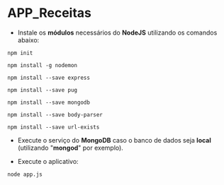 # APP_Receitas

* Instale os __módulos__ necessários do __NodeJS__ utilizando os comandos abaixo:

```npm init```

```npm install -g nodemon```

```npm install --save express```

```npm install --save pug```

```npm install --save mongodb```

```npm install --save body-parser```

```npm install --save url-exists```

* Execute o serviço do __MongoDB__ caso o banco de dados seja __local__ (utilizando "__mongod__" por exemplo).

* Execute o aplicativo:

```node app.js```
